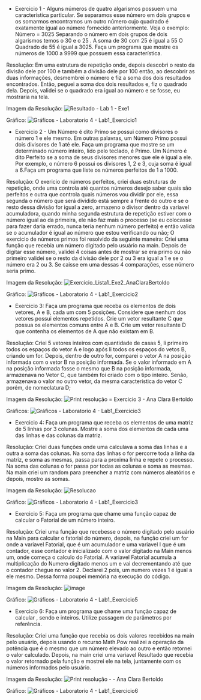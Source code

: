 - Exercicio 1 - Alguns números de quatro algarismos possuem uma característica particular. Se separamos 
esse número em dois grupos e os somarmos encontramos um outro número cujo quadrado 
é exatamente igual ao número fornecido anteriormente. Veja o exemplo:
Número = 3025 
Separando o número em dois grupos de dois algarismos temos o 30 e o 25 . 
A soma de 30 com 25 é igual a 55
O Quadrado de 55 é igual a 3025.
Faça um programa que mostre os números de 1000 a 9999 que possuem essa característica.

Resolução: Em uma estrutura de repetição onde, depois descobri o resto da divisão dele por 100 e também a divisão dele por 100
então, ao descobrir as duas informações, desmembrei o número e fiz a soma dos dois resultados encontrados. Então, peguei a soma dos dois
resultados e, fiz o quadrado dela. Depois, validei se o quadrado era igual ao número e se fosse, eu mostraria na tela.

 Imagem da Resolução: ![Resultado - Lab 1 - Exe1](https://user-images.githubusercontent.com/101759772/189239888-a4b242f2-d3a6-4de5-b562-3629bfc50a3f.jpg)
 
Gráfico: ![Gráficos - Laboratorio 4 - Lab1_Exercicio1](https://user-images.githubusercontent.com/101759772/194180495-a488f50e-401b-4ec5-ab2c-b0e1597c46e0.PNG)


- Exercicio 2 - Um Número é dito Primo se possui como divisores o número 1 e ele mesmo. Em outras 
palavras, um Número Primo possui dois divisores de 1 até ele. Faça um programa que mostre se um determinado número inteiro, lido pelo teclado, é 
Primo. Um Número é dito Perfeito se a soma de seus divisores menores que ele é igual a ele. Por exemplo, o número 6 possui os  divisores 1, 2 e 3, cuja soma é igual a 6.Faça um programa que liste os números perfeitos de 1 a 1000.

Resolução: O exericio de números perfeitos, criei duas estruturas de repetição, onde uma controla até quantos números desejo saber quais são perfeitos e outra que controla quais números vou dividir por ele, essa segunda o número que será dividido está sempre a frente do outro e se o resto dessa divisão for igual a zero, armazeno o divisor dentro da variavel acumuladora, quando minha segunda estrutura de repetição estiver com o número igual ao da primeira, ele não faz mais o processo (se eu colocasse para fazer daria errado, nunca teria nenhum número perfeito) e então valida se o acumulador é igual ao número que estou verificando ou não; O exercicio de números primos foi resolvido da seguinte maneira: Criei uma função que recebia um número digitado 
pelo usuário na main. Depois de digitar esse número, validei 4 coisas antes de mostrar se era primo ou não primeiro validei se o resto da divisão
dele por 2 ou 3 era igual a 1 e se o número era 2 ou 3. Se caisse em uma dessas 4 comparações, esse número seria primo.

Imagem da Resolução: ![Exercicio_Lista1_Exe2_AnaClaraBertoldo](https://user-images.githubusercontent.com/101759772/189510825-151fb8f9-86bd-4657-a4dd-ba12d4aea899.PNG)

Gráfico: ![Gráficos - Laboratorio 4 - Lab1_Exercicio2](https://user-images.githubusercontent.com/101759772/194180920-77f2d645-439b-414d-a10d-e99596e62c1e.PNG)


- Exercicio 3: Faça um programa que receba os elementos de dois vetores, A e B, cada um com 5 posições. 
Considere que nenhum dos vetores possui elementos repetidos.
Crie um vetor resultante C que possua os elementos comuns entre A e B.
Crie um vetor resultante D que contenha os elementos de A que não existam em B.

Resolução: Criei 5 vetores inteiros com quantidade de casas 5, li primeiro todos os espaços do vetor A e logo após li todos os espaços do vetos B, criando um for.
Depois, dentro de outro for, comparei o vetor A na posição informada com o vetor B na posição informada. Se o valor informado em A na posição informada fosse o mesmo que B na posição informada, armazenava no Vetor C, que também foi criado com o tipo inteiro. Senão, armazenava o valor no outro vetor, da mesma caracteristica do vetor C porém, de nomeclatura D;

Imagem da Resolução: ![Print resolução = Exercicio 3 - Ana Clara Bertoldo](https://user-images.githubusercontent.com/101759772/189797287-34cf68b6-feec-4282-99bc-aea12378b218.jpg)

Gráficos: ![Gráficos - Laboratorio 4 - Lab1_Exercicio3](https://user-images.githubusercontent.com/101759772/194181079-c51cf1de-3bbb-4bd1-a29f-862154a8f5cc.PNG)

- Exercicio 4: Faça um programa que receba os elementos de uma matriz de 5 linhas por 3 colunas. Mostre a soma dos elementos de cada uma das linhas e das colunas da matriz.

Resolução: Criei duas funções onde uma calculava a soma das linhas e a outra a soma das colunas. Na soma das linhas o for percorre toda a linha da matriz, e soma as mesmas, passa para a proxima linha e repete o processo. Na soma das colunas o for passa por todas as colunas e soma as mesmas. Na main criei um random para preencher a matriz com números aleatórios e depois, mostro as somas.

Imagem da Resolução: ![Resolucao](https://user-images.githubusercontent.com/101759772/190521921-0574a145-7488-4746-b9ce-9bf0fab800df.JPG)

Gráfico: ![Gráficos - Laboratorio 4 - Lab1_Exercicio3](https://user-images.githubusercontent.com/101759772/194181293-f7bba021-5a79-4704-abf6-c013b28d94be.PNG)

- Exercicio 5: Faça um programa que chame uma função capaz de calcular o Fatorial de um número inteiro.

Resolução: Criei uma função que recebesse o número digitado pelo usuário na Main para calcular o fatorial do número, depois, na função criei um for onde a variavel Fatorial, que é um acumulador e uma variavel I que é um contador, esse contador é inicializado com o valor digitado na Main menos um, onde começa o calculo do Fatorial. A variavel Fatorial acumula a multiplicação do Numero digitado menos um e vai decrementando até que o contador chegue no valor 2. Declarei 2 pois, um numero vezes 1 é igual a ele mesmo. Dessa forma poupei memória na execução do código.

Imagem da Resolução: ![image](https://user-images.githubusercontent.com/101759772/189798003-6c3b723f-703c-4db3-ad06-3e42a2896e33.png)

Gráfico: ![Gráficos - Laboratorio 4 - Lab1_Exercicio5](https://user-images.githubusercontent.com/101759772/194181461-c34377cd-5a56-4705-8027-58d2371debed.PNG)

- Exercicio 6: Faça um programa que chame uma função capaz de calcular  , sendo  e  inteiros. Utilize passagem de parâmetros por referência. 

Resolução: Criei uma função que recebia os dois valores recebidos na main pelo usuário, depois usando o recurso Math.Pow realizei a operação da potência que é o mesmo que um número elevado ao outro e então retornei o valor calculado. Depois, na main criei uma variavel Resultado que recebia o valor retornado pela função e mostrei ele na tela, juntamente com os números informados pelo usuário.

Imagem da Resolução: ![Print resolução - - Ana Clara Bertoldo](https://user-images.githubusercontent.com/101759772/189798224-49f475dd-662d-4dea-9241-4fa1ff734549.jpg)

Gráfico: ![Gráficos - Laboratorio 4 - Lab1_Exercicio6](https://user-images.githubusercontent.com/101759772/194181591-d499d8b4-d82e-44b4-8b98-cc5e4a42560f.PNG)


